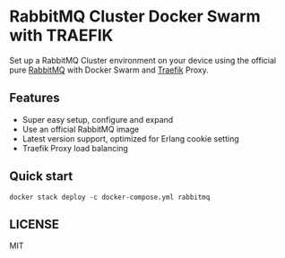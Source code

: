 # RabbitMQ Cluster Docker Swarm with TRAEFIK

Set up a RabbitMQ Cluster environment on your device using the official pure [RabbitMQ](https://hub.docker.com/_/rabbitmq/) with Docker Swarm and [Traefik](https://github.com/traefik/traefik) Proxy.

## Features

- Super easy setup, configure and expand
- Use an official RabbitMQ image
- Latest version support, optimized for Erlang cookie setting
- Traefik Proxy load balancing

## Quick start

```
docker stack deploy -c docker-compose.yml rabbitmq
```
## LICENSE

MIT


